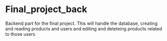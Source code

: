 # Final_project_back
Backend part for the final project. This will handle the database, creating and reading products and users and editing and deleteing products related to those users
